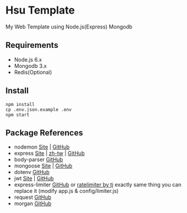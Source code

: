 # Hsu Template

My Web Template using Node.js(Express) Mongodb

## Requirements

- Node.js 6.x
- Mongodb 3.x
- Redis(Optional)

## Install
`npm install`  
`cp .env.json.example .env`  
`npm start`  

## Package References
- nodemon [Site](https://nodemon.io/) | [GitHub](https://github.com/remy/nodemon)
- express [Site](http://expressjs.com/) | [zh-tw](http://expressjs.com/zh-tw/) | [GitHub](https://github.com/expressjs/express)
- body-parser [GitHub](https://github.com/expressjs/body-parser)
- mongoose [Site](http://mongoosejs.com/) | [GitHub](https://github.com/Automattic/mongoose)
- dotenv [GitHub](https://github.com/motdotla/dotenv)
- jwt [Site](https://jwt.io/) | [GitHub](https://github.com/auth0/node-jsonwebtoken)
- express-limiter [GitHub](https://github.com/ded/express-limiter) or [ratelimiter by tj](https://github.com/tj/node-ratelimiter) exactly same thing you can replace it (modify app.js & config/limiter.js)
- request [GitHub](https://github.com/request/request)
- morgan [GitHub](https://github.com/expressjs/morgan)